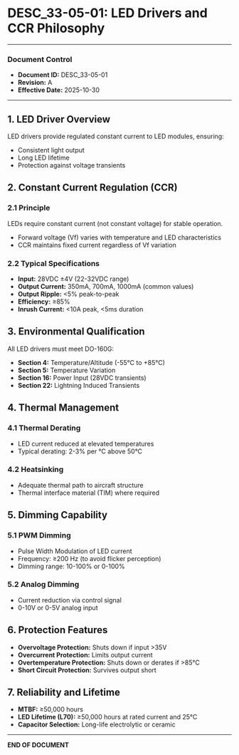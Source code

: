 # DESC_33-05-01: LED Drivers and CCR Philosophy

---

### Document Control
- **Document ID:** DESC_33-05-01
- **Revision:** A
- **Effective Date:** 2025-10-30

---

## 1. LED Driver Overview

LED drivers provide regulated constant current to LED modules, ensuring:
- Consistent light output
- Long LED lifetime
- Protection against voltage transients

## 2. Constant Current Regulation (CCR)

### 2.1 Principle
LEDs require constant current (not constant voltage) for stable operation.
- Forward voltage (Vf) varies with temperature and LED characteristics
- CCR maintains fixed current regardless of Vf variation

### 2.2 Typical Specifications
- **Input:** 28VDC ±4V (22-32VDC range)
- **Output Current:** 350mA, 700mA, 1000mA (common values)
- **Output Ripple:** <5% peak-to-peak
- **Efficiency:** ≥85%
- **Inrush Current:** <10A peak, <5ms duration

## 3. Environmental Qualification

All LED drivers must meet DO-160G:
- **Section 4:** Temperature/Altitude (-55°C to +85°C)
- **Section 5:** Temperature Variation
- **Section 16:** Power Input (28VDC transients)
- **Section 22:** Lightning Induced Transients

## 4. Thermal Management

### 4.1 Thermal Derating
- LED current reduced at elevated temperatures
- Typical derating: 2-3% per °C above 50°C

### 4.2 Heatsinking
- Adequate thermal path to aircraft structure
- Thermal interface material (TIM) where required

## 5. Dimming Capability

### 5.1 PWM Dimming
- Pulse Width Modulation of LED current
- Frequency: ≥200 Hz (to avoid flicker perception)
- Dimming range: 10-100% or 0-100%

### 5.2 Analog Dimming
- Current reduction via control signal
- 0-10V or 0-5V analog input

## 6. Protection Features

- **Overvoltage Protection:** Shuts down if input >35V
- **Overcurrent Protection:** Limits output current
- **Overtemperature Protection:** Shuts down or derates if >85°C
- **Short Circuit Protection:** Survives output short

## 7. Reliability and Lifetime

- **MTBF:** ≥50,000 hours
- **LED Lifetime (L70):** ≥50,000 hours at rated current and 25°C
- **Capacitor Selection:** Long-life electrolytic or ceramic

---

**END OF DOCUMENT**
